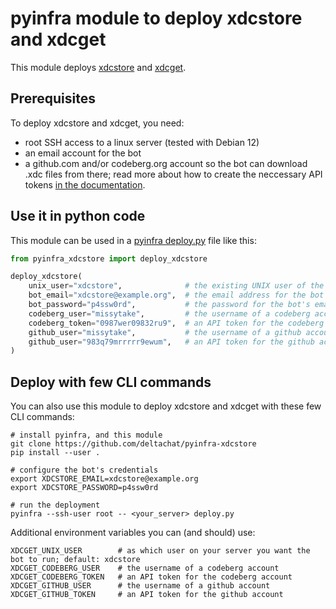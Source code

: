 # pyinfra module to deploy xdcstore and xdcget

This module deploys
[xdcstore](https://codeberg.com/webxdc/xdcstore)
and [xdcget](https://codeberg.com/webxdc/xdcget).


## Prerequisites

To deploy xdcstore and xdcget,
you need:

- root SSH access to a linux server (tested with Debian 12)
- an email account for the bot
- a github.com and/or codeberg.org account so the bot can download .xdc files from there;
  read more about how to create the neccessary API tokens
  [in the documentation](https://codeberg.org/webxdc/xdcget#getting-a-codeberg-api-access-token).


## Use it in python code

This module can be used
in a [pyinfra deploy.py](https://docs.pyinfra.com/en/2.x/getting-started.html#create-a-deploy) file
like this:

```python
from pyinfra_xdcstore import deploy_xdcstore

deploy_xdcstore(
    unix_user="xdcstore",              # the existing UNIX user of the bot
    bot_email="xdcstore@example.org",  # the email address for the bot
    bot_password="p4ssw0rd",           # the password for the bot's email account
    codeberg_user="missytake",         # the username of a codeberg account
    codeberg_token="0987wer09832ru9",  # an API token for the codeberg account
    github_user="missytake",           # the username of a github account
    github_user="983q79mrrrrr9ewum",   # an API token for the github account
)
```

## Deploy with few CLI commands

You can also use this module
to deploy xdcstore and xdcget
with these few CLI commands:

```
# install pyinfra, and this module
git clone https://github.com/deltachat/pyinfra-xdcstore
pip install --user .

# configure the bot's credentials
export XDCSTORE_EMAIL=xdcstore@example.org
export XDCSTORE_PASSWORD=p4ssw0rd

# run the deployment
pyinfra --ssh-user root -- <your_server> deploy.py
```

Additional environment variables you can (and should) use:

```
XDCGET_UNIX_USER        # as which user on your server you want the bot to run; default: xdcstore
XDCGET_CODEBERG_USER    # the username of a codeberg account
XDCGET_CODEBERG_TOKEN   # an API token for the codeberg account
XDCGET_GITHUB_USER      # the username of a github account
XDCGET_GITHUB_TOKEN     # an API token for the github account
```
